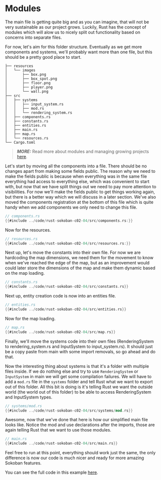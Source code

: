 # Modules

The main file is getting quite big and as you can imagine, that will not be very sustainable as our project grows. Luckily, Rust has the concept of modules which will alow us to nicely split out functionality based on concerns into separate files.

For now, let's aim for this folder structure. Eventually as we get more components and systems, we'll probably want more than one file, but this should be a pretty good place to start.

```
├── resources
│   └── images
│       ├── box.png
│       ├── box_spot.png
│       ├── floor.png
│       ├── player.png
│       └── wall.png
├── src
│   ├── systems
│   │   ├── input_system.rs
│   │   ├── mod.rs
│   │   └── rendering_system.rs
│   ├── components.rs
│   ├── constants.rs
│   ├── entities.rs
│   ├── main.rs
│   ├── map.rs
│   └── resources.rs
└── Cargo.toml
```

> **_MORE:_**  Read more about modules and managing growing projects [here](https://doc.rust-lang.org/book/ch07-00-managing-growing-projects-with-packages-crates-and-modules.html).

Let's start by moving all the components into a file. There should be no changes apart from making some fields public. The reason why we need to make the fields public is because when everything was in the same file everything had access to everything else, which was convenient to start with, but now that we have split things out we need to pay more attention to visibilities. For now we'll make the fields public to get things working again, but there is a better way which we will discuss in a later section. We've also moved the components registration at the bottom of this file which is quite handy when we add components we only need to change this file.

```rust
// components.rs
{{#include ../code/rust-sokoban-c02-04/src/components.rs:}}
```

Now for the resources.

```rust
// resources.rs
{{#include ../code/rust-sokoban-c02-04/src/resources.rs:}}
```

Next up, let's move the constants into their own file. For now we are hardcoding the map dimensions, we need them for the movement to know when we've reached the edge of the map, but as an improvement would could later store the dimensions of the map and make them dynamic based on the map loading.

```rust
// constants.rs
{{#include ../code/rust-sokoban-c02-04/src/constants.rs}}
```

Next up, entity creation code is now into an entities file.

```rust
// entities.rs
{{#include ../code/rust-sokoban-c02-04/src/entities.rs}}
```

Now for the map loading.

```rust
// map.rs
{{#include ../code/rust-sokoban-c02-04/src/map.rs}}
```

Finally, we'll move the systems code into their own files (RenderingSystem to rendering_system.rs and InputSystem to input_system.rs). It should just be a copy paste from main with some import removals, so go ahead and do that.

Now the interesting thing about systems is that it's a folder with multiple files inside. If we do nothing else and try to use `RenderingSystem` or `InputSystem` in main we will get some compilation failures. We will have to add a `mod.rs` file in the `systems` folder and tell Rust what we want to export out of this folder. All this bit is doing is it's telling Rust we want the outside world (the world out of this folder) to be able to access RenderingSystem and InputSystem types.


```rust
// systems/mod.rs
{{#include ../code/rust-sokoban-c02-04/src/systems/mod.rs}}
```

Awesome, now that we've done that here is how our simplified main file looks like. Notice the mod and use declarations after the imports, those are again telling Rust that we want to use those modules.

```rust
// main.rs
{{#include ../code/rust-sokoban-c02-04/src/main.rs}}
```

Feel free to run at this point, everything should work just the same, the only difference is now our code is much nicer and ready for more amazing Sokoban features.

You can see the full code in this example [here](https://github.com/iolivia/rust-sokoban/tree/master/code/rust-sokoban-c02-04).
